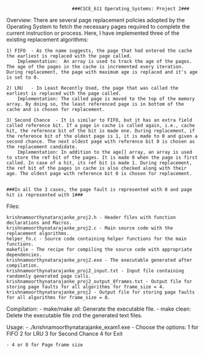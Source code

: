                             ###CSCE_611 Operating_Systems: Project 2###

Overview:
    There are several page replacement policies adopted by the Operating System to fetch the necessary pages required to complete the current instruction or process. Here, I have implemented three of the existing replacement algorithms:

    1) FIFO  - As the name suggests, the page that had entered the cache the earliest is replaced with the page called.
        Implementation:  An array is used to track the age of the pages. The age of the pages in the cache is incremented every iteration. During replacement, the page with maximum age is replaced and it's age is set to 0.

    2) LRU   - In Least Recently Used, the page that was called the earliest is replaced with the page called.
        Implementation: The called page is moved to the top of the memory array. By doing so, the least referenced page is in bottom of the cache and is chosen for replacement.

    3) Second Chance  - It is similar to FIFO, but it has an extra field called reference bit. If a page in cache is called again, i.e., cache hit, the reference bit of the bit is made one. During replacement, if the reference bit of the oldest page is 1, it is made to 0 and given a second chance. The next oldest page with reference bit 0 is chosen as the replacement candidate.
        Implementation: In addition to the age[] array, an array is used to store the ref bit of the pages. It is made 0 when the page is first called. In case of a hit, its ref bit is made 1. During replacement, the ref bit of the pages in cache is also checked along with their age. The oldest page with reference bit 0 is chosen for replacement.
	

	###In all the 3 cases, the page fault is represented with 0 and page hit is represented with 1###

Files:

    krishnamoorthynatarajanke_proj2.h - Header files with function declarations and Macros.
    krishnamoorthynatarajanke_proj2.c - Main source code with the replacement algorithms.
    helper_fn.c - Source code containing helper functions for the main functions.
    makefile - The recipe for compiling the source code with appropriate dependencies.
    krishnamoorthynatarajanke_proj2.exe - The executable generated after compilation.
    krishnamoorthynatarajanke_proj2_input.txt - Input file containing randomnly generated page calls.
    krishnamoorthynatarajanke_proj2_output_8frames.txt - Output file for storing page faults for all algorithms for frame_size = 4.
    krishnamoorthynatarajanke_proj2 - Output file for storing page faults for all algorithms for frame_size = 8.

Compilation:
    - make/make all: Generate the executable file.
    - make clean: Delete the executable file znd the generated text files.

Usage:
    - ./krishnamoorthynatarajanke_exam1.exe
    - Choose the options:
        1 for FIFO
        2 for LRU
        3 for Second Chance
        4 for Exit

    - 4 or 8 for Page frame size
